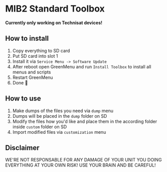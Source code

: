 # MIB2 Standard Toolbox

**Currently only working on Technisat devices!**

## How to install
1. Copy everything to SD card
2. Put SD card into slot 1
3. Install it via `Service Menu -> Software Update`
4. After reboot open GreenMenu and run `Install Toolbox` to install all menus and scripts
5. Restart GreenMenu
6. Done 🙂

## How to use
1. Make dumps of the files you need via `dump` menu
2. Dumps will be placed in the `dump` folder on SD
3. Modify the files how you'd like and place them in the according folder inside `custom` folder on SD
4. Import modified files via `customization` menu

## Disclaimer

WE'RE NOT RESPONSABLE FOR ANY DAMAGE OF YOUR UNIT YOU DOING EVERYTHING AT YOUR OWN RISK! USE YOUR BRAIN AND BE CAREFUL!
